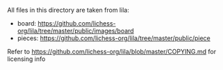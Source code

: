 All files in this directory are taken from lila:
* board: https://github.com/lichess-org/lila/tree/master/public/images/board
* pieces: https://github.com/lichess-org/lila/tree/master/public/piece

Refer to https://github.com/lichess-org/lila/blob/master/COPYING.md for
licensing info
